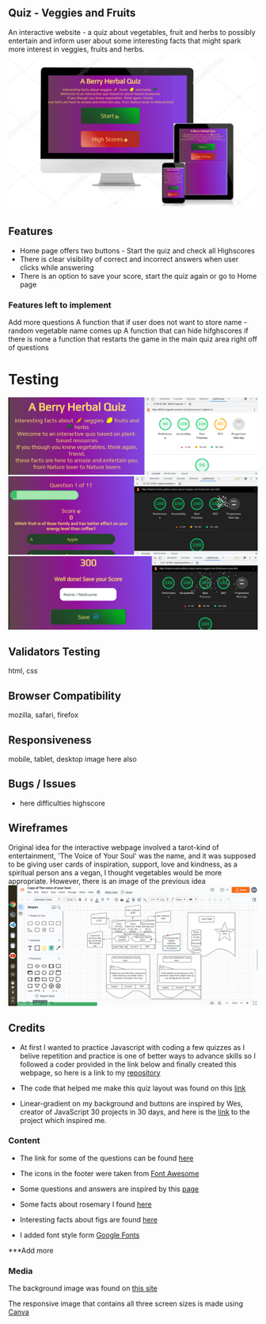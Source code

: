 ## Quiz - Veggies and Fruits

An interactive website - a quiz about vegetables, fruit and herbs to possibly entertain and inform user about some interesting facts that might spark more interest in veggies, fruits and herbs. 
![Responsive Images](assets/readme-images/responsive-images-1.png?raw=true)



## Features

- Home page offers two buttons - Start the quiz and check all Highscores
- There is clear visibility of correct and incorrect answers when user clicks while answering
- There is an option to save your score, start the quiz again or go to Home page

### Features left to implement 

Add more questions 
A function that if user does not want to store name - random vegetable name comes up 
A function that can hide hifghscores if there is none
a function that restarts the game in the main quiz area right off of questions


# Testing

![Home Page Lighthouse Test](assets/readme-images/home-page-lighthouse.png?raw=true)
![Main Quiz Lighthouse Test](assets/readme-images/main-quiz-lighthouse.png?raw=true)
![Save Score Lighthouse Test](assets/readme-images/save-score-lighthouse.png?raw=true)


## Validators Testing
 html, css

## Browser Compatibility
 mozilla, safari, firefox

## Responsiveness 

mobile, tablet, desktop image here also

## Bugs / Issues

- here difficulties highscore

## Wireframes

Original idea for the interactive webpage involved a tarot-kind of entertainment, 'The Voice of Your Soul' was the name, and it was supposed to be giving user cards of inspiration, support, love and kindness, as a spiritual person ans a vegan, I thought vegetables would be more appropriate. However, there is an image of the previous idea ![Wireframe](assets/readme-images/wireframe-the-voice-of-your-soul.png?raw=true)

## Credits

- At first I wanted to practice Javascript with coding a few quizzes as I belive repetition and practice is one of better ways to advance skills so I followed a coder provided in the link below and finally created this webpage, so here is a link to my [repository](https://github.com/totalnoMartina/vegan-quiz)

- The code that helped me make this quiz layout was found on this [link](https://www.youtube.com/watch?v=f4fB9Xg2JEY)

- Linear-gradient on my background and buttons are inspired by Wes, creator of JavaScript 30 projects in 30 days, and here is the [link](https://courses.wesbos.com/account/access/61570d96e15af66ceff732ec/view/194129583) to the project which inspired me.


### Content 


- The link for some of the questions can be found [here](https://laidbackgardener.blog/2017/03/23/10-strange-facts-about-vegetables/)
- The icons in the footer were taken from [Font Awesome](https://fontawesome.com/)
- Some questions and answers are inspired by this [page](https://www.eatfirst.com/en-au/c/blog/fun-facts-about-food)

- Some facts about rosemary I found [here](http://justfunfacts.com/interesting-facts-about-rosemary/)

- Interesting facts about figs are found [here](https://valleyfig.com/our-story/fig-facts/)
- I added font style form [Google Fonts](https://fonts.google.com/) 

***Add more 
### Media

The background image was found on [this site](https://www.youworkforthem.com/photo/118813/variety-of-vegetables-fruit-seeds-cereals-beans-spices-superfoods-herbs)

The responsive image that contains all three screen sizes is made using [Canva](https://www.canva.com/)



